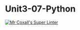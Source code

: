 # Unit3-07-Python
[![Mr Coxall's Super Linter](https://github.com/ICS3U-Programming-Katie-G/Unit3-07-Python/workflows/Mr%20Coxall's%20Super%20Linter/badge.svg)](https://github.com/ICS3U-Programming-Katie-G/Unit3-07-Python/actions/)
